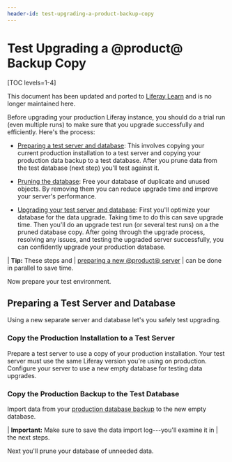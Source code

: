 ```yaml
---
header-id: test-upgrading-a-product-backup-copy
---
```


# Test Upgrading a @product@ Backup Copy

[TOC levels=1-4]

<aside class="alert alert-info">
  <span class="wysiwyg-color-blue120">This document has been updated and ported to <a href="https://learn.liferay.com/dxp/latest/en/installation-and-upgrades/upgrading-liferay/upgrade-basics.html">Liferay Learn</a> and is no longer maintained here.</span>
</aside>

Before upgrading your production Liferay instance, you should do a trial run
(even multiple runs) to make sure that you upgrade successfully and efficiently.
Here's the process:

-   [Preparing a test server and
    database](#preparing-a-test-server-and-database): This involves copying your
    current production installation to a test server and copying your production
    data backup to a test database. After you prune data from the test database
    (next step) you'll test against it. 

-   [Pruning the
    database](/docs/7-2/deploy/-/knowledge_base/d/pruning-the-database):
    Free your database of duplicate and unused objects. By removing them you can
    reduce upgrade time and improve your server's performance. 

-   [Upgrading your test server and
    database](/docs/7-2/deploy/-/knowledge_base/d/upgrading-your-test-server-and-database):
    First you'll optimize your database for the data upgrade. Taking time to do
    this can save upgrade time. Then you'll do an upgrade test run (or several
    test runs) on a the pruned database copy. After going through the upgrade
    process, resolving any issues, and testing the upgraded server successfully,
    you can confidently upgrade your production database. 

| **Tip:** These steps and
| [preparing a new @product@ server](/docs/7-2/deploy/-/knowledge_base/d/preparing-a-new-product-server-for-data-upgrade)
| can be done in parallel to save time. 

Now prepare your test environment. 

## Preparing a Test Server and Database

Using a new separate server and database let's you safely test upgrading. 

### Copy the Production Installation to a Test Server

Prepare a test server to use a copy of your production installation. Your test
server must use the same Liferay version you're using on production. Configure
your server to use a new empty database for testing data upgrades. 

### Copy the Production Backup to the Test Database

Import data from your [production database
backup](/docs/7-2/deploy/-/knowledge_base/d/backing-up-a-liferay-installation)
to the new empty database. 

| **Important:** Make sure to save the data import log---you'll examine it in
| the next steps. 

Next you'll prune your database of unneeded data. 
